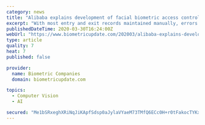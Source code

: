 ```yaml
---
category: news
title: "Alibaba explains development of facial biometric access control system for people wearing masks"
excerpt: "With most entry and exit records maintained manually, errors and omissions could render the measures ineffective. An automatic access management record with facial recognition, however, would have to identify individuals wearing masks. The Alibaba Cloud Intelligent database vector team developed the technology, and provided it for free to ..."
publishedDateTime: 2020-03-30T16:24:00Z
webUrl: "https://www.biometricupdate.com/202003/alibaba-explains-development-of-facial-biometric-access-control-system-for-people-wearing-masks"
type: article
quality: 7
heat: 7
published: false

provider:
  name: Biometric Companies
  domain: biometricupdate.com

topics:
  - Computer Vision
  - AI

secured: "Me1bSRxeghXRiNqJiKApfSdsp0aJylaVYaeM73TMfQ6ECc0H+r0tFakocTYKxsgxdpxxh3sfN5iQotu8gG+8hWSK8EXqiWImkpPv3wIXiOC0YDUyzgx7GrKvgu1aHy2CkiH0Ul/8yyAZFH0U8H12xpKKpoX9EObScooKftDW5BgfLH/dgeT2XNak3H2VA+wwxbImI3WEMXFEj6vXra0fD8W0Iai7LoyHNTvaZU4y4LfVMOSRk1rkU8R5dz2g9HAzNnArhyzPYjmhHlWdrk+Q/cSHxnQvjNvaUBFKMKop9uVdamm7wzYaukVgNyBCPJrW1AnNlA/agmAuiy/dfhwY+ElTyuh5cYmSpT4Mzto/5FAogoxKVHibG268J0oL2BYmVNHt/nV3TXQ826O40c6m9TFMuFovpd0aZAgcr3LEA7qrV63TC9zlefDTMkNXF+Qut0gfpI8u+iJyWEFuiuBk6KbT1vThLpMiogU7ySTwc9I=;+Q+Cuq97zYlFqRtR3qWEIA=="
---
```



